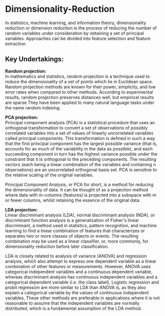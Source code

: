# Dimensionality-Reduction
In statistics, machine learning, and information theory, dimensionality reduction or dimension reduction is the process of reducing the number of random variables under consideration by obtaining a set of principal variables. Approaches can be divided into feature selection and feature extraction.

## Key Undertakings:

**Random projection:**
<br> In mathematics and statistics, random projection is a technique used to reduce the dimensionality of a set of points which lie in Euclidean space. Random projection methods are known for their power, simplicity, and low error rates when compared to other methods. According to experimental results, random projection preserves distances well, but empirical results are sparse They have been applied to many natural language tasks under the name random indexing. <br>

**PCA projection:**
<br> Principal component analysis (PCA) is a statistical procedure that uses an orthogonal transformation to convert a set of observations of possibly correlated variables into a set of values of linearly uncorrelated variables called principal components. This transformation is defined in such a way that the first principal component has the largest possible variance (that is, accounts for as much of the variability in the data as possible), and each succeeding component in turn has the highest variance possible under the constraint that it is orthogonal to the preceding components. The resulting vectors (each being a linear combination of the variables and containing n observations) are an uncorrelated orthogonal basis set. PCA is sensitive to the relative scaling of the original variables.

Principal Component Analysis, or PCA for short, is a method for reducing the dimensionality of data. It can be thought of as a projection method where data with m-columns (features) is projected into a subspace with m or fewer columns, whilst retaining the essence of the original data. <br>

**LDA projection:**
<br> Linear discriminant analysis (LDA), normal discriminant analysis (NDA), or discriminant function analysis is a generalization of Fisher's linear discriminant, a method used in statistics, pattern recognition, and machine learning to find a linear combination of features that characterizes or separates two or more classes of objects or events. The resulting combination may be used as a linear classifier, or, more commonly, for dimensionality reduction before later classification.

LDA is closely related to analysis of variance (ANOVA) and regression analysis, which also attempt to express one dependent variable as a linear combination of other features or measurements. However, ANOVA uses categorical independent variables and a continuous dependent variable, whereas discriminant analysis has continuous independent variables and a categorical dependent variable (i.e. the class label). Logistic regression and probit regression are more similar to LDA than ANOVA is, as they also explain a categorical variable by the values of continuous independent variables. These other methods are preferable in applications where it is not reasonable to assume that the independent variables are normally distributed, which is a fundamental assumption of the LDA method. <br>


